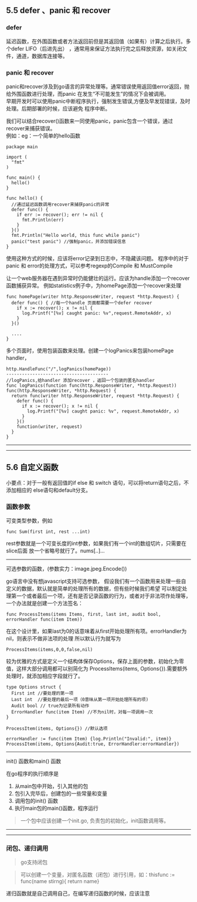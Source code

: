 ## 5.5 defer 、panic 和 recover
### defer
延迟函数，在外围函数或者方法返回前但是其返回值（如果有）计算之后执行。多个defer LIFO（后进先出）
，通常用来保证方法执行完之后释放资源，如关闭文件，通道，数据库连接等。

### panic 和 recover
panic和recover涉及到go语言的异常处理等。通常错误使用返回值error返回，抛给外围函数进行处理，而panic
在发生“不可能发生”的情况下会被调用。  
早期开发时可以使用panic中断程序执行，强制发生错误,方便及早发现错误，及时处理。后期部署的时候，应该避免
程序中断。  

我们可以结合recover()函数来一同使用panic，panic包含一个错误，通过recover来捕获错误。  
例如：eg：一个简单的hello函数

    package main

    import (
      "fmt"
    )

    func main() {
      hello()
    }

    func hello() {
      //通过延迟函数调用recover来捕获panic的异常
      defer func() {
        if err := recover(); err != nil {
          fmt.Println(err)
        }
      }()
      fmt.Println("Hello world, this func while panic")
      panic("test panic") //强制panic，并添加错误信息
    }

使用这种方式的时候，应该将error记录到日志中，不隐藏该问题。
程序中的对于panic 和 error的处理方式，可以参考regexp的Compile 和 MustCompile

让一个web服务器在遇到异常时仍能健壮的运行。应该为handle添加一个recover函数捕获异常。
例如statistics例子中，为homePage添加一个recover来处理

    func homePage(writer http.ResponseWriter, request *http.Request) {
      defer func() { //每一个handle 页面都需要一个defer recover
        if x := recover(); x != nil {
          log.Printf("[%v] caught panic: %v",request.RemoteAddr, x)
        }
      }()

      ....
    }

多个页面时，使用包装函数来处理。创建一个logPanics来包装homePage handler，

    http.HandleFunc("/",logPanics(homePage))
    ---------------------------------------
    //logPanics,给handler 添加recover ，返回一个包装的匿名handler
    func logPanics(function func(http.ResponseWriter, *http.Request)) func(http.ResponseWriter, *http.Request) {
      return func(writer http.ResponseWriter, request *http.Request) {
        defer func() {
          if x := recover(); x != nil {
            log.Printf("[%v] caught panic: %v", request.RemoteAddr, x)
          }
        }()
        function(writer, request)
      }
    }

---

---

## 5.6 自定义函数

小要点：对于一般有返回值的if  else 和 switch 语句，可以将return语句之后，不添加相应的
else语句和default分支。

### 函数参数

可变类型参数，例如

    func Sum(first int, rest ...int)

rest参数就是一个可变长度的int参数，如果我们有一个int的数组切片，只需要在slice后面
放一个省略号就行了。nums[..]...

---
可选参数的函数，(参数实力：image.jpeg.Encode())


go语言中没有想javascript支持可选参数，
假设我们有一个函数用来处理一些自定义的数据，默认就是简单的处理所有的数据，但有些时候我们希望
可以制定处理第一个或者最后一个项，还有是否记录函数的行为，或者对于非法项作处理等，
一个办法就是创建一个方法签名：

    func ProcessItems(items Items, first, last int, audit bool, errorHandler func(item Item))

在这个设计里，如果last为0的话意味着从first开始处理所有项。errorHandler为nil，则表示不做非法项的处理
所以默认行为就写为

    ProcessItems(items,0,0,false,nil)

较为优雅的方式是定义一个结构体保存Options，保存上面的参数，初始化为零值，这样大部分调用都可以别简化为
ProcessItems(items, Options{}).需要额外处理时，就添加相应字段就行了。

    type Options struct {
      First int //要处理的第一项
      Last int  //要处理的最后一项（0意味从第一项开始处理所有的项)
      Audit bool // true为记录所有动作
      ErrorHandler func(item Item) //不为nil时，对每一项调用一次
    }

    ProcessItem(items, Options{}) //默认选项

    errorHandler := func(item Item) {log.Println("Invalid:", item)}
    ProcessItem(items, Options{Audit:true, ErrorHandler:errorHandler})

---
init() 函数和main() 函数

在go程序的执行顺序是
1. 从main包中开始，引入其他的包
2. 包引入完毕后，创建包的一些常量和变量
3. 调用包的init() 函数
4. 执行main包的main()函数，程序运行

> 一个包中应该创建一个init.go, 负责包的初始化，init函数调用等。

---

---

### 闭包、递归调用
> go支持闭包

> 可以创建一个变量，对匿名函数（闭包）进行引用，如：thisfunc := func(name stirng){ return name}

递归函数就是自己调用自己，在编写递归函数的时候，应该注意
